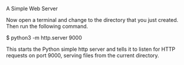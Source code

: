 A Simple Web Server

Now open a terminal and change to the directory that you just created. Then run the following command.

$ python3 -m http.server 9000

This starts the Python simple http server and tells it to listen for HTTP requests on port 9000, serving files from the current directory.
